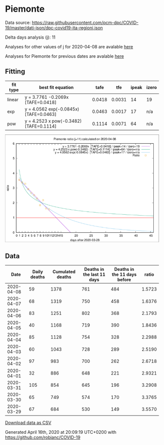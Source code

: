 # Piemonte

Data source: https://raw.githubusercontent.com/pcm-dpc/COVID-19/master/dati-json/dpc-covid19-ita-regioni.json

Delta days analysis (j): 11

Analyses for other values of j for 2020-04-08 are avalable [here](../2020-04-08/README.md)

Analyses for Piemonte for previous dates are avalable [here](../README.md)

## Fitting 
|fit type|best fit equation|tafe|tfe|ipeak|izero|
|-------|-----|--------|------|---|---|
|linear|y = 3.7761 -0.2069x  [TAFE=0.0418]|0.0418|0.0031|14|19|
|exp|y = 4.0562 exp(-0.0845x)  [TAFE=0.0463]|0.0463|0.0017|17|n/a|
|pow|y = 4.2523 x pow(-0.3482)  [TAFE=0.1114]|0.1114|0.0071|64|n/a|

![Plot](COVID-19_piemonte_j11_2020-04-08.png)

## Data
|Date|Daily deaths|Cumulated deaths|Deaths in the last 11 days|Deaths in the 11 days before|ratio|
|----|----------|-----------|-------|--------------------|-----|
|2020-04-08|59|1378|761|484|1.5723|
|2020-04-07|68|1319|750|458|1.6376|
|2020-04-06|83|1251|802|368|2.1793|
|2020-04-05|40|1168|719|390|1.8436|
|2020-04-04|85|1128|754|328|2.2988|
|2020-04-03|60|1043|728|289|2.5190|
|2020-04-02|97|983|700|262|2.6718|
|2020-04-01|32|886|648|221|2.9321|
|2020-03-31|105|854|645|196|3.2908|
|2020-03-30|65|749|574|170|3.3765|
|2020-03-29|67|684|530|149|3.5570|

[Download data as CSV](COVID-19_piemonte_j11_2020-04-08.csv)

Generated April 16th, 2020 at 20:09:19 UTC+0200 with https://github.com/robianc/COVID-19
